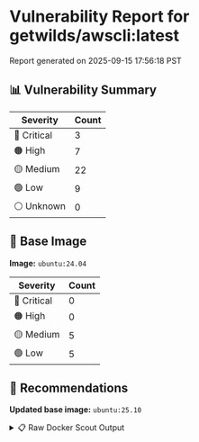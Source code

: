 # Vulnerability Report for getwilds/awscli:latest

Report generated on 2025-09-15 17:56:18 PST

## 📊 Vulnerability Summary

| Severity | Count |
|----------|-------|
| 🔴 Critical | 3 |
| 🟠 High | 7 |
| 🟡 Medium | 22 |
| 🟢 Low | 9 |
| ⚪ Unknown | 0 |

## 🐳 Base Image

**Image:** `ubuntu:24.04`

| Severity | Count |
|----------|-------|
| 🔴 Critical | 0 |
| 🟠 High | 0 |
| 🟡 Medium | 5 |
| 🟢 Low | 5 |

## 🔄 Recommendations

**Updated base image:** `ubuntu:25.10`

<details>
<summary>📋 Raw Docker Scout Output</summary>

```text
Target             │  getwilds/awscli:latest  │    3C     7H    22M     9L   
    digest           │  0a10dc7c134d                    │                              
  Base image         │  ubuntu:24.04                    │    0C     0H     5M     5L   
  Updated base image │  ubuntu:25.10                    │    0C     0H     0M     0L   
                     │                                  │                  -5     -5   

What's next:
    View vulnerabilities → docker scout cves getwilds/awscli:latest
    View base image update recommendations → docker scout recommendations getwilds/awscli:latest
    Include policy results in your quickview by supplying an organization → docker scout quickview getwilds/awscli:latest --org <organization>
```
</details>
